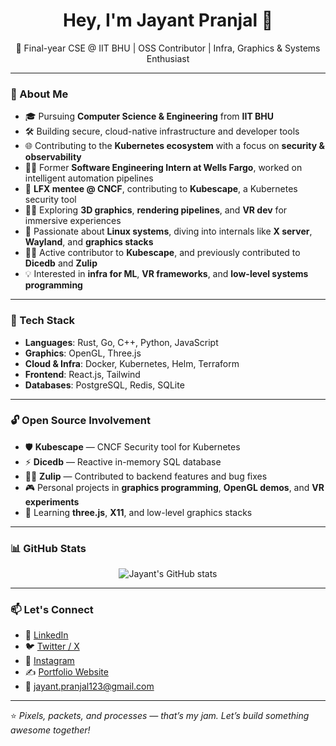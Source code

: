 <h1 align="center">Hey, I'm Jayant Pranjal 👋</h1>

<p align="center">
  🚀 Final-year CSE @ IIT BHU | OSS Contributor | Infra, Graphics & Systems Enthusiast  
</p>

---

### 🧠 About Me

- 🎓 Pursuing **Computer Science & Engineering** from **IIT BHU**  
- 🛠️ Building secure, cloud-native infrastructure and developer tools  
- 🌐 Contributing to the **Kubernetes ecosystem** with a focus on **security & observability**  
- 🧑‍💼 Former **Software Engineering Intern at Wells Fargo**, worked on intelligent automation pipelines  
- 🤝 **LFX mentee @ CNCF**, contributing to **Kubescape**, a Kubernetes security tool  
- 🧑‍🎨 Exploring **3D graphics**, **rendering pipelines**, and **VR dev** for immersive experiences  
- 🐧 Passionate about **Linux systems**, diving into internals like **X server**, **Wayland**, and **graphics stacks**  
- 🧑‍💻 Active contributor to **Kubescape**, and previously contributed to **Dicedb** and **Zulip**  
- 💡 Interested in **infra for ML**, **VR frameworks**, and **low-level systems programming**

---

### 🧰 Tech Stack

- **Languages**: Rust, Go, C++, Python, JavaScript  
- **Graphics**: OpenGL, Three.js  
- **Cloud & Infra**: Docker, Kubernetes, Helm, Terraform  
- **Frontend**: React.js, Tailwind  
- **Databases**: PostgreSQL, Redis, SQLite  

---

### 🔓 Open Source Involvement

- 🛡️ **Kubescape** — CNCF Security tool for Kubernetes  
- ⚡ **Dicedb** — Reactive in-memory SQL database  
- 🧑‍💻 **Zulip** — Contributed to backend features and bug fixes  
- 🎮 Personal projects in **graphics programming**, **OpenGL demos**, and **VR experiments**  
- 🧠 Learning **three.js**, **X11**, and low-level graphics stacks  

---

### 📊 GitHub Stats

<p align="center">
  <img src="https://github-readme-stats.vercel.app/api?username=jayantpranjal0&show_icons=true&theme=radical" alt="Jayant's GitHub stats" />
</p>

---

### 📫 Let's Connect

- 💬 [LinkedIn](https://www.linkedin.com/in/jayant-pranjal/)  
- 🐦 [Twitter / X](https://x.com/JayantPranjal_)  
- 📸 [Instagram](https://instagram.com/jayantpranjal)  
- ✍️ [Portfolio Website](https://jayantpranjal0.github.io/jayant-pranjal/)  
- 📧 jayant.pranjal123@gmail.com

---

⭐️ *Pixels, packets, and processes — that’s my jam. Let’s build something awesome together!*
